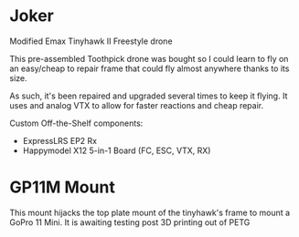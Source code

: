# Joker
Modified Emax Tinyhawk II Freestyle drone

This pre-assembled Toothpick drone was bought so I could learn to fly on an easy/cheap to repair frame that could fly almost anywhere thanks to its size. 

As such, it's been repaired and upgraded several times to keep it flying. It uses and analog VTX to allow for faster reactions and cheap repair.

Custom Off-the-Shelf components:
- ExpressLRS EP2 Rx
- Happymodel X12 5-in-1 Board (FC, ESC, VTX, RX)

# GP11M Mount

This mount hijacks the top plate mount of the tinyhawk's frame to mount a GoPro 11 Mini. It is awaiting testing post 3D printing out of PETG
